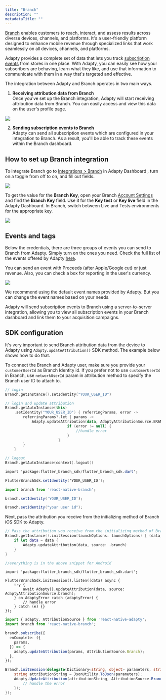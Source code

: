 ```yaml
---
title: "Branch"
description: ""
metadataTitle: ""
---
```


[Branch](https://www.branch.io/) enables customers to reach, interact, and assess results across diverse devices, channels, and platforms. It's a user-friendly platform designed to enhance mobile revenue through specialized links that work seamlessly on all devices, channels, and platforms.

Adapty provides a complete set of data that lets you track [subscription events](https://docs.adapty.io/docs/events) from stores in one place. With Adapty, you can easily see how your subscribers are behaving, learn what they like, and use that information to communicate with them in a way that's targeted and effective. 

The integration between Adapty and Branch operates in two main ways.

1. **Receiving attribution data from Branch**  
   Once you've set up the Branch integration, Adapty will start receiving attribution data from Branch. You can easily access and view this data on the user's profile page.


<div style={{ textAlign: 'center' }}>
  <img 
    src="https://files.readme.io/49f4aa7-CleanShot_2023-08-11_at_17.36.072x.png" 
    style={{ width: '700px', border: '1px solid grey' }}
  />
</div>





2. **Sending subscription events to Branch**  
   Adapty can send all subscription events which are configured in your integration to Branch. As a result, you'll be able to track these events within the Branch dashboard. 

## How to set up Branch integration

To integrate Branch go to [Integrations > Branch](https://app.adapty.io/integrations/branch) in Adapty Dashboard , turn on a toggle from off to on, and fill out fields.


<div style={{ textAlign: 'center' }}>
  <img 
    src="https://files.readme.io/817a051-CleanShot_2023-08-11_at_15.54.372x.png" 
    style={{ width: '700px', border: '1px solid grey' }}
  />
</div>





To get the value for the **Branch Key**,  open your Branch [Account Settings](https://dashboard.branch.io/account-settings/profile) and find the **Branch Key** field. Use it for the **Key test** or **Key live** field in the Adapty Dashboard. In Branch, switch between Live and Tests environments for the appropriate key.


<div style={{ textAlign: 'center' }}>
  <img 
    src="https://files.readme.io/130e58b-CleanShot_2023-08-11_at_15.24.162x.png" 
    style={{ width: '700px', border: '1px solid grey' }}
  />
</div>





## Events and tags

Below the credentials, there are three groups of events you can send to Branch from Adapty. Simply turn on the ones you need. Check the full list of the events offered by Adapty [here](https://docs.adapty.io/docs/events).

You can send an event with Proceeds \(after Apple/Google cut\) or just revenue. Also, you can check a box for reporting in the user's currency.


<div style={{ textAlign: 'center' }}>
  <img 
    src="https://files.readme.io/a645cf8-CleanShot_2023-08-11_at_15.18.282x.png" 
    style={{ width: '700px', border: '1px solid grey' }}
  />
</div>





We recommend using the default event names provided by Adapty. But you can change the event names based on your needs.

Adapty will send subscription events to Branch using a server-to-server integration, allowing you to view all subscription events in your Branch dashboard and link them to your acquisition campaigns. 

## SDK configuration

It's very important to send Branch attribution data from the device to Adapty using `Adapty.updateAttribution()` SDK method. The example below shows how to do that.

To connect the Branch and Adapty user, make sure you provide your `customerUserId` as Branch Identity id. If you prefer not to use `customerUserId` in Branch, use `networkUserId` param in attribution method to specify the Branch user ID to attach to.

```swift iOS (Swift)
// login
Branch.getInstance().setIdentity("YOUR_USER_ID")
```
```kotlin Android (Kotlin)
// login and update attribution
Branch.getAutoInstance(this)
    .setIdentity("YOUR_USER_ID") { referringParams, error ->
        referringParams?.let { params ->
            Adapty.updateAttribution(data, AdaptyAttributionSource.BRANCH) { error ->
    						if (error != null) {
        						//handle error
    						}
						}
        }
    }

// logout
Branch.getAutoInstance(context).logout()
```
```csharp Flutter (Dart)
import 'package:flutter_branch_sdk/flutter_branch_sdk.dart';

FlutterBranchSdk.setIdentity('YOUR_USER_ID');
```
```typescript React Native (TS)
import branch from 'react-native-branch';

branch.setIdentity('YOUR_USER_ID');
```
```csharp Unity (C#)
Branch.setIdentity("your user id");
```

Next, pass the attribution you receive from the initializing method of Branch iOS SDK to Adapty.

```swift iOS (Swift)
// Pass the attribution you receive from the initializing method of Branch iOS SDK to Adapty.
Branch.getInstance().initSession(launchOptions: launchOptions) { (data, error) in
    if let data = data {
        Adapty.updateAttribution(data, source: .branch)
    }
}
```
```kotlin Android (Kotlin)
//everything is in the above snippet for Android
```
```Text Flutter (Dart)
import 'package:flutter_branch_sdk/flutter_branch_sdk.dart';

FlutterBranchSdk.initSession().listen((data) async {
    try {
        await Adapty().updateAttribution(data, source: AdaptyAttributionSource.branch);
    } on AdaptyError catch (adaptyError) {
        // handle error
    } catch (e) {}
});
```
```typescript React Native (TS)
import { adapty, AttributionSource } from 'react-native-adapty';
import branch from 'react-native-branch';

branch.subscribe({
  enComplete: ({
    params,
  }) => {
    adapty.updateAttribution(params, AttributionSource.Branch);
  },
});
```
```csharp Unity (C#)
Branch.initSession(delegate(Dictionary<string, object> parameters, string error) {
    string attributionString = JsonUtility.ToJson(parameters);
    Adapty.UpdateAttribution(attributionString, AttributionSource.Branch, (error) => {
        // handle the error
    });
});
```